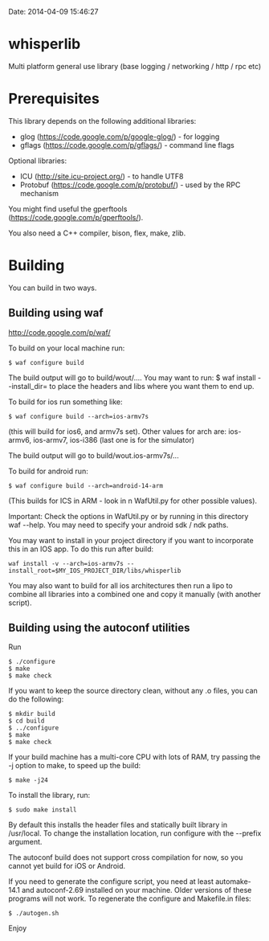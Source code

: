 Date: 2014-04-09 15:46:27

whisperlib
==========

Multi platform general use library (base logging / networking / http / rpc etc)

Prerequisites
=============

This library depends on the following additional libraries:

- glog (https://code.google.com/p/google-glog/) - for logging
- gflags (https://code.google.com/p/gflags/) - command line flags

Optional libraries:

- ICU (http://site.icu-project.org/) - to handle UTF8
- Protobuf (https://code.google.com/p/protobuf/) - used by the RPC mechanism

You might find useful the gperftools (https://code.google.com/p/gperftools/).

You also need a C++ compiler, bison, flex, make, zlib.

Building
========

You can build in two ways.

Building using waf
-----------------

http://code.google.com/p/waf/

To build on your local machine run:

    $ waf configure build

The build output will go to build/wout/.... You may want to run:
$ waf install --install_dir=<your install dir>
to place the headers and libs where you want them to end up.

To build for ios run something like:

    $ waf configure build --arch=ios-armv7s

(this will build for ios6, and armv7s set). Other values for arch are:
ios-armv6, ios-armv7, ios-i386  (last one is for the simulator)

The build output will go to build/wout.ios-armv7s/...

To build for android run:

    $ waf configure build --arch=android-14-arm

(This builds for ICS in ARM - look in n WafUtil.py for other possible values).

Important:
Check the options in WafUtil.py or by running in this directory waf --help.
You may need to specify your android sdk / ndk paths.


You may want to install in your project directory if you want to incorporate
this in an IOS app. To do this run after build:

    waf install -v --arch=ios-armv7s --install_root=$MY_IOS_PROJECT_DIR/libs/whisperlib

You may also want to build for all ios architectures then run a lipo to combine
all libraries into a combined one and copy it manually (with another script).

Building using the autoconf utilities
-------------------------------------

Run

    $ ./configure
    $ make
    $ make check

If you want to keep the source directory clean, without any .o files,
you can do the following:

    $ mkdir build
    $ cd build
    $ ../configure
    $ make
    $ make check

If your build machine has a multi-core CPU with lots of RAM, try
passing the -j option to make, to speed up the build:

    $ make -j24

To install the library, run:

    $ sudo make install

By default this installs the header files and statically built library
in /usr/local. To change the installation location, run configure with
the --prefix argument.

The autoconf build does not support cross compilation for now, so you
cannot yet build for iOS or Android.

If you need to generate the configure script, you need at least
automake-14.1 and autoconf-2.69 installed on your machine. Older
versions of these programs will not work. To regenerate the configure
and Makefile.in files:

    $ ./autogen.sh

Enjoy
